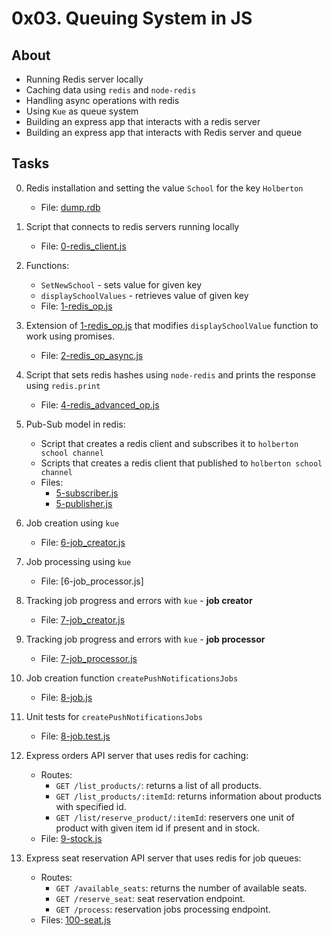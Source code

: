 # 0x03. Queuing System in JS

## About
- Running Redis server locally
- Caching data using `redis` and `node-redis`
- Handling async operations with redis
- Using `Kue` as queue system
- Building an express app that interacts with a redis server
- Building an express app that interacts with Redis server and queue

## Tasks
0. Redis installation and setting the value `School` for the key `Holberton`
    - File: [dump.rdb](dump.rdb)
1. Script that connects to redis servers running locally
    - File: [0-redis_client.js](0-redis_client.js)

2. Functions:
    - `SetNewSchool` - sets value for given key
    - `displaySchoolValues` - retrieves value of given key
    - File: [1-redis_op.js](1-redis_op.js)

3. Extension of [1-redis_op.js](1-redis_op.js) that modifies `displaySchoolValue` function to work using promises.
    - File: [2-redis_op_async.js](2-redis_op_async.js)

4. Script that sets redis hashes using `node-redis` and prints the response using `redis.print`
    - File: [4-redis_advanced_op.js](4-redis_advanced_op.js)
5. Pub-Sub model in redis:
    - Script that creates a redis client and subscribes it to `holberton school channel`
    - Scripts that creates a redis client that published to `holberton school channel`
    - Files:
        - [5-subscriber.js](5-subscriber.js)
        - [5-publisher.js](5-publisher.js)
6. Job creation using `kue`
    - File: [6-job_creator.js](6-job_creator.js)

7. Job processing using `kue`
    - File: [6-job_processor.js]

8. Tracking job progress and errors with `kue` - **job creator**
    - File: [7-job_creator.js](7-job_creator.js)

9. Tracking job progress and errors with `kue` - **job processor**
    - File: [7-job_processor.js](7-job_processor.js)

10. Job creation function `createPushNotificationsJobs`
    - File: [8-job.js](8-job.js)

11. Unit tests for `createPushNotificationsJobs`
    - File: [8-job.test.js](8-job.test.js)

12. Express orders API server that uses redis for caching:
    - Routes:
        - `GET /list_products/`: returns a list of all products.
        - `GET /list_products/:itemId`: returns information about products with specified id.
        - `GET /list/reserve_product/:itemId`: reservers one unit of product with given item id if present and in stock.
    - File: [9-stock.js](9-stock.js)

13. Express seat reservation API server that uses redis for job queues:
    - Routes:
        - `GET /available_seats`: returns the number of available seats.
        - `GET /reserve_seat`: seat reservation endpoint.
        - `GET /process`: reservation jobs processing endpoint.
    - Files: [100-seat.js](100-seat.js)